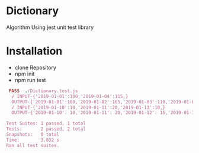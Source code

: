 # Dictionary
Algorithm Using jest unit test library

# Installation
- clone Repository
- npm init
- npm run test

```ruby
 PASS  ./Dictionary.test.js
  √ INPUT-{'2019-01-01':100,'2019-01-04':115,}
  OUTPUT-{'2019-01-01':100,'2019-01-02':105,'2019-01-03':110,'2019-01-04':115} (8 ms)
  √ INPUT-{'2019-01-10':10,'2019-01-11':20,'2019-01-13':10,}
  OUTPUT-{'2019-01-10': 10,'2019-01-11': 20,'2019-01-12': 15,'2019-01-13': 10} (1 ms)

Test Suites: 1 passed, 1 total
Tests:       2 passed, 2 total
Snapshots:   0 total
Time:        3.832 s
Ran all test suites.
```
